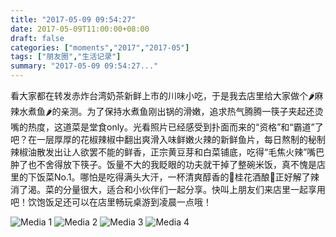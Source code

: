 ```yaml
---
title: "2017-05-09 09:54:27"
date: 2017-05-09T11:00:00+08:00
draft: false
categories: ["moments","2017","2017-05"]
tags: ["朋友圈","生活记录"]
summary: "2017-05-09 09:54:27..."
---
```


看大家都在转发赤炸台湾奶茶新鲜上市的川味小吃，于是我去店里给大家做个🌶麻辣水煮鱼🌶的亲测。为了保持水煮鱼刚出锅的滑嫩，追求热气腾腾一筷子夹起还烫嘴的热度，这道菜是堂食only。光看照片已经感受到扑面而来的“资格”和“霸道”了吧？在一层厚厚的花椒辣椒中翻出爽滑入味鲜嫩火辣的新鲜鱼片，每日熬制的秘制辣椒油散发出让人欲罢不能的鲜香，正宗黄豆芽和白菜铺底，吃得“毛焦火辣”嘴巴肿了也不舍得放下筷子。饭量不大的我眨眼的功夫就干掉了整碗米饭，真不愧是店里的下饭菜No.1。哪怕是吃得满头大汗，一杯清爽醇香的🍹桂花酒酿🍹正好解了辣消了渴。菜的分量很大，适合和小伙伴们一起分享。快叫上朋友们来店里一起享用吧！饮饱饭足还可以在店里畅玩桌游到凌晨一点哦！

![Media 1](/Moments/photos/2017-05-09/201705090954270.jpg)
![Media 2](/Moments/photos/2017-05-09/201705090954271.jpg)
![Media 3](/Moments/photos/2017-05-09/201705090954272.jpg)
![Media 4](/Moments/photos/2017-05-09/201705090954273.jpg)

